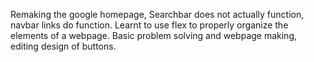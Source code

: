 Remaking the google homepage,
Searchbar does not actually function, navbar links do function.
Learnt to use flex to properly organize the elements of a webpage.
Basic problem solving and webpage making, editing design of buttons.

